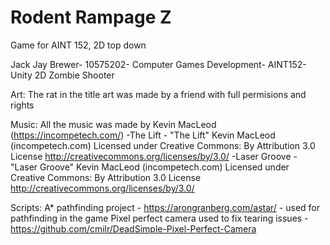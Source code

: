 # Rodent Rampage Z
Game for AINT 152, 2D top down


Jack Jay Brewer-
10575202-
Computer Games Development-
AINT152-
Unity 2D Zombie Shooter

Art:
The rat in the title art was made by a friend with full permisions and rights

Music:
All the music was made by Kevin MacLeod (https://incompetech.com/)
-The Lift - "The Lift" Kevin MacLeod (incompetech.com) Licensed under Creative Commons: By Attribution 3.0 License http://creativecommons.org/licenses/by/3.0/
-Laser Groove - "Laser Groove" Kevin MacLeod (incompetech.com) Licensed under Creative Commons: By Attribution 3.0 License http://creativecommons.org/licenses/by/3.0/

Scripts:
A* pathfinding project - https://arongranberg.com/astar/ - used for pathfinding in the game
Pixel perfect camera used to fix tearing issues - https://github.com/cmilr/DeadSimple-Pixel-Perfect-Camera

